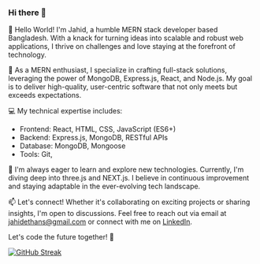 ### Hi there 👋

👋 Hello World! I'm Jahid, a humble MERN stack developer based Bangladesh. With a knack for turning ideas into scalable and robust web applications, I thrive on challenges and love staying at the forefront of technology.

🚀 As a MERN enthusiast, I specialize in crafting full-stack solutions, leveraging the power of MongoDB, Express.js, React, and Node.js. My goal is to deliver high-quality, user-centric software that not only meets but exceeds expectations.

💻 My technical expertise includes:
- Frontend: React, HTML, CSS, JavaScript (ES6+)
- Backend: Express.js, MongoDB, RESTful APIs
- Database: MongoDB, Mongoose
- Tools: Git, 

🌱 I'm always eager to learn and explore new technologies. Currently, I'm diving deep into three.js and NEXT.js. I believe in continuous improvement and staying adaptable in the ever-evolving tech landscape.

📫 Let's connect! Whether it's collaborating on exciting projects or sharing insights, I'm open to discussions. Feel free to reach out via email at jahidethans@gmail.com or connect with me on [LinkedIn](https://www.linkedin.com/in/jahid-hasan-99a89b1a3/).

[//]: <> (🔗 Portfolio: [Your Portfolio URL]
📚 Blog: [Your Blog URL, if applicable])


Let's code the future together! 🚀

[![GitHub Streak](https://github-readme-streak-stats.herokuapp.com?user=jahidethans&theme=dark&hide_border=true)](https://git.io/streak-stats)
